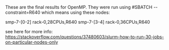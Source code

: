 These are the final results for OpenMP. They were run using #SBATCH --constraint=R640 which means using these nodes:

smp-7-[0-2]          rack-0,28CPUs,R640 
smp-7-[3-4]          rack-0,36CPUs,R640 

see here for more info: https://stackoverflow.com/questions/37480603/slurm-how-to-run-30-jobs-on-particular-nodes-only
